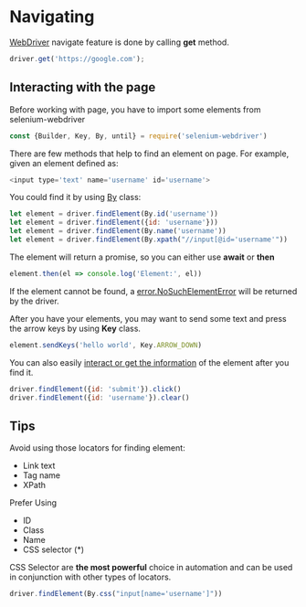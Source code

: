 # Navigating

[WebDriver](https://seleniumhq.github.io/selenium/docs/api/javascript/module/selenium-webdriver/lib/webdriver_exports_WebDriver.html) navigate feature is done by calling **get** method.

```javascript
driver.get('https://google.com');
```

## Interacting with the page

Before working with page, you have to import some elements from selenium-webdriver

```javascript
const {Builder, Key, By, until} = require('selenium-webdriver')
```

There are few methods that help to find an element on page. For example, given an element defined as:

```javascript
<input type='text' name='username' id='username'>
```

You could find it by using [By](https://seleniumhq.github.io/selenium/docs/api/javascript/module/selenium-webdriver/lib/by_exports_By.html) class:

```javascript
let element = driver.findElement(By.id('username'))
let element = driver.findElement({id: 'username'}))
let element = driver.findElement(By.name('username'))
let element = driver.findElement(By.xpath("//input[@id='username'"))
```

The element will return a promise, so you can either use **await** or **then**

```javascript
element.then(el => console.log('Element:', el))
```

If the element cannot be found, a [error.NoSuchElementError](https://seleniumhq.github.io/selenium/docs/api/javascript/module/selenium-webdriver/lib/error.html) will be returned by the driver.

After you have your elements, you may want to send some text and press the arrow keys by using **Key** class.

```javascript
element.sendKeys('hello world', Key.ARROW_DOWN)
```

You can also easily [interact or get the information](https://seleniumhq.github.io/selenium/docs/api/javascript/module/selenium-webdriver/lib/webdriver_exports_WebElementPromise.html) of the element after you find it.

```javascript
driver.findElement({id: 'submit'}).click()
driver.findElement({id: 'username'}).clear()
```

## Tips

Avoid using those locators for finding element:

+ Link text
+ Tag name
+ XPath

Prefer Using

+ ID
+ Class
+ Name
+ CSS selector (*)

CSS Selector are **the most powerful** choice in automation and can be used in conjunction with other types of locators.

```javascript
driver.findElement(By.css("input[name='username']"))
```